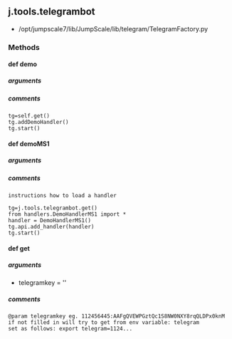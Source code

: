 ## j.tools.telegrambot

- /opt/jumpscale7/lib/JumpScale/lib/telegram/TelegramFactory.py

### Methods

#### def demo 

##### arguments

##### comments

```
tg=self.get()
tg.addDemoHandler()
tg.start()

```

#### def demoMS1 

##### arguments

##### comments

```
instructions how to load a handler

tg=j.tools.telegrambot.get()
from handlers.DemoHandlerMS1 import *
handler = DemoHandlerMS1()
tg.api.add_handler(handler)
tg.start()

```

#### def get 

##### arguments

- telegramkey = ''

##### comments

```
@param telegramkey eg. 112456445:AAFgQVEWPGztQc1S8NW0NXY8rqQLDPx0knM
if not filled in will try to get from env variable: telegram
set as follows: export telegram=1124...

```

